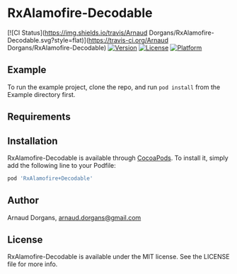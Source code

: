 # RxAlamofire-Decodable

[![CI Status](https://img.shields.io/travis/Arnaud Dorgans/RxAlamofire-Decodable.svg?style=flat)](https://travis-ci.org/Arnaud Dorgans/RxAlamofire-Decodable)
[![Version](https://img.shields.io/cocoapods/v/RxAlamofire-Decodable.svg?style=flat)](https://cocoapods.org/pods/RxAlamofire-Decodable)
[![License](https://img.shields.io/cocoapods/l/RxAlamofire-Decodable.svg?style=flat)](https://cocoapods.org/pods/RxAlamofire-Decodable)
[![Platform](https://img.shields.io/cocoapods/p/RxAlamofire-Decodable.svg?style=flat)](https://cocoapods.org/pods/RxAlamofire-Decodable)

## Example

To run the example project, clone the repo, and run `pod install` from the Example directory first.

## Requirements

## Installation

RxAlamofire-Decodable is available through [CocoaPods](https://cocoapods.org). To install
it, simply add the following line to your Podfile:

```ruby
pod 'RxAlamofire+Decodable'
```

## Author

Arnaud Dorgans, arnaud.dorgans@gmail.com

## License

RxAlamofire-Decodable is available under the MIT license. See the LICENSE file for more info.
